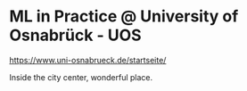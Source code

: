 # ML in Practice @ University of Osnabrück - UOS

https://www.uni-osnabrueck.de/startseite/


Inside the city center, wonderful place.
